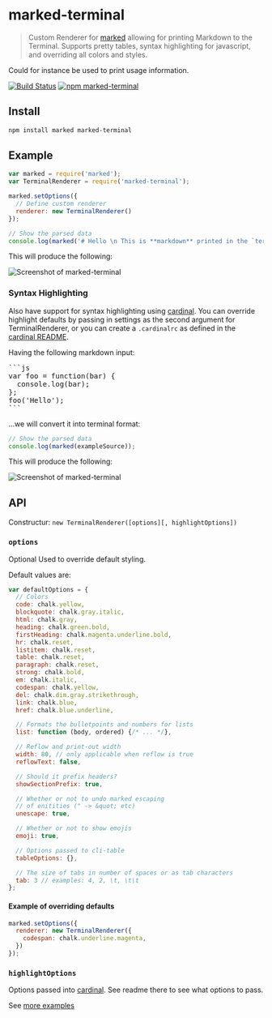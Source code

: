 marked-terminal
===

> Custom Renderer for [marked](https://github.com/chjj/marked)
allowing for printing Markdown to the Terminal. Supports pretty tables, syntax
highlighting for javascript, and overriding all colors and styles.

Could for instance be used to print usage information.

[![Build Status](https://img.shields.io/travis/mikaelbr/marked-terminal.svg)](https://travis-ci.org/mikaelbr/marked-terminal) [![npm marked-terminal](https://img.shields.io/npm/v/marked-terminal.svg)](https://www.npmjs.com/package/marked-terminal)

## Install

```sh
npm install marked marked-terminal
```

## Example

```javascript
var marked = require('marked');
var TerminalRenderer = require('marked-terminal');

marked.setOptions({
  // Define custom renderer
  renderer: new TerminalRenderer()
});

// Show the parsed data
console.log(marked('# Hello \n This is **markdown** printed in the `terminal`'));
```

This will produce the following:

![Screenshot of marked-terminal](./screenshot.png)


### Syntax Highlighting

Also have support for syntax highlighting using [cardinal](https://github.com/thlorenz/cardinal).
You can override highlight defaults by passing in settings as the second argument for TerminalRenderer,
or you can create a `.cardinalrc` as defined in the [cardinal README](https://github.com/thlorenz/cardinal).

Having the following markdown input:

<pre>
```js
var foo = function(bar) {
  console.log(bar);
};
foo('Hello');
```
</pre>

...we will convert it into terminal format:

```javascript
// Show the parsed data
console.log(marked(exampleSource));
```

This will produce the following:

![Screenshot of marked-terminal](./screenshot2.png)

## API

Constructur: `new TerminalRenderer([options][, highlightOptions])`

### `options`
Optional
Used to override default styling.

Default values are:

```javascript
var defaultOptions = {
  // Colors
  code: chalk.yellow,
  blockquote: chalk.gray.italic,
  html: chalk.gray,
  heading: chalk.green.bold,
  firstHeading: chalk.magenta.underline.bold,
  hr: chalk.reset,
  listitem: chalk.reset,
  table: chalk.reset,
  paragraph: chalk.reset,
  strong: chalk.bold,
  em: chalk.italic,
  codespan: chalk.yellow,
  del: chalk.dim.gray.strikethrough,
  link: chalk.blue,
  href: chalk.blue.underline,

  // Formats the bulletpoints and numbers for lists
  list: function (body, ordered) {/* ... */},

  // Reflow and print-out width
  width: 80, // only applicable when reflow is true
  reflowText: false,

  // Should it prefix headers?
  showSectionPrefix: true,

  // Whether or not to undo marked escaping
  // of enitities (" -> &quot; etc)
  unescape: true,

  // Whether or not to show emojis
  emoji: true,

  // Options passed to cli-table
  tableOptions: {},

  // The size of tabs in number of spaces or as tab characters
  tab: 3 // examples: 4, 2, \t, \t\t
};
```

#### Example of overriding defaults
```javascript
marked.setOptions({
  renderer: new TerminalRenderer({
    codespan: chalk.underline.magenta,
  })
});
```

### `highlightOptions`
Options passed into [cardinal](https://github.com/thlorenz/cardinal). See
readme there to see what options to pass.


See [more examples](./example/)
